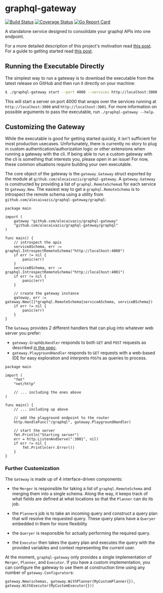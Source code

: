 # graphql-gateway

[![Build Status](https://travis-ci.com/AlecAivazis/graphql-gateway.svg?branch=master)](https://travis-ci.com/AlecAivazis/graphql-gateway) [![Coverage Status](https://coveralls.io/repos/github/AlecAivazis/graphql-gateway/badge.svg?branch=master)](https://coveralls.io/github/AlecAivazis/graphql-gateway?branch=master) [![Go Report Card](https://goreportcard.com/badge/github.com/alecaivazis/graphql-gateway)](https://goreportcard.com/report/github.com/alecaivazis/graphql-gateway)

A standalone service designed to consolidate your graphql APIs into one endpoint.

For a more detailed description of this project's
motivation read [this post](). For a guide to getting started read [this post]().

## Running the Executable Directly

The simplest way to run a gateway is to download the executable
from the latest release on GitHub and then run it directly on
your machine:

```bash
$ ./graphql-gateway start --port 4000 --services http://localhost:3000,http://localhost:3001
```

This will start a server on port 4000 that wraps over the services
running at `http://localhost:3000` and `http://localhost:3001`. For more information on possible
arguments to pass the executable, run `./graphql-gateway --help`.

## Customizing the Gateway

While the executable is good for getting started quickly, it isn't sufficient for
most production usecases. Unfortunately, there is currently no story to plug in custom
authentication/authorization logic or other extensions when running a gateway with the 
cli. If being able to run a custom gateway with the cli is something that interests you, 
please open in an issue! For now, these common situations require building your own executable.

The core object of the gateway is the `gateway.Gateway` struct exported by the module at 
`github.com/alecaivazis/graphql-gateway`. A `gateway.Gateway` is constructed by providing 
a list of `graphql.RemoteSchema`s for each service to `gateway.New`. The easiest way to 
get a `graphql.RemoteSchema` is to introspect the remote schema using a utility from 
`github.com/alecaivazis/graphql-gateway/graphql`:

```golang
package main

import (
	gateway "github.com/alecaivazis/graphql-gateway"
	"github.com/alecaivazis/graphql-gateway/graphql"
)

func main() {
	// introspect the apis
	serviceASchema, err := graphql.IntrospectRemoteSchema("http://localhost:4000")
	if err != nil {
		panic(err)
	}
	serviceBSchema, err := graphql.IntrospectRemoteSchema("http://localhost:4001")
	if err != nil {
		panic(err)
	}

	// create the gateway instance
	gateway, err := gateway.New([]*graphql.RemoteSchema{serviceASchema, serviceBSchema})
	if err != nil {
		panic(err)
	}
}
```

The `Gateway` provides 2 different handlers that can plug into whatever web server you prefer:
* `gateway.GraphQLHandler` responds to both `GET` and `POST` requests as described 
[in the spec](https://graphql.org/learn/serving-over-http/).
* `gateway.PlaygroundHandler` responds to `GET` requests with a web-based IDE for easy exploration 
and interprets `POST`s as queries to process.

```golang
package main

import (
	"fmt"
	"net/http"
  
	// ... including the ones above
)

func main() {
	// ... including up above
  
	// add the playground endpoint to the router
	http.HandleFunc("/graphql", gateway.PlaygroundHandler)

	// start the server
	fmt.Println("Starting server")
	err = http.ListenAndServe(":3001", nil)
	if err != nil {
		fmt.Println(err.Error())
	}
}
```


### Further Customization

The `Gateway` is made up of 4 interface-driven components: 

 * the `Merger` is responsible for taking a list of `graphql.RemoteSchema` and merging them into 
 a single schema. Along the way, it keeps track of what fields are defined at what locations so 
 that the `Planner` can do its job.
 
 * the `Planner`s job is to take an incoming query and construct a query plan that will resolve 
 the requested query. These query plans have a `Queryer` embedded in them for more flexibility
 
 * the `Queryer` is responsible for actually performing the required query.
 
 * the `Executor` then takes the query plan and executes the query with the provided variables 
 and context representing the current user.

At the moment, `graphql-gateway` only provides a single implementation of `Merger`, `Planner`, and 
`Executor`. If you have a custom implementation, you can configure the gateway to use them at 
construction time using any number of `gateway.Configurator`s:

```golang
gateway.New(schemas, gateway.WithPlanner(MyCustomPlanner{}), gateway.WithExecutor(MyCustomExecutor{}))
```
